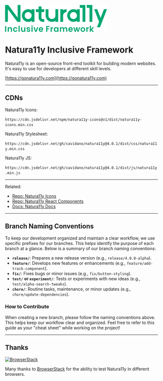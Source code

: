 <img src="./naturally-logo.svg" alt="Logo for Natura11y Inclusive Framework" />

# Natura11y Inclusive Framework

Natura11y is an open-source front-end toolkit for building modern websites. It's easy to use for developers at different skill levels.

[https://gonatura11y.com](https://gonatura11y.com)

---

## CDNs

Natura11y Icons:

`https://cdn.jsdelivr.net/npm/natura11y-icons@v1/dist/natura11y-icons.min.css`

Natura11y Stylesheet:

`https://cdn.jsdelivr.net/gh/cavidano/natura11y@4.0.1/dist/css/natura11y.min.css`

Natura11y JS:

`https://cdn.jsdelivr.net/gh/cavidano/natura11y@4.0.1/dist/js/natura11y.min.js`

---

Related:

- [Repo: Natura11y Icons](https://github.com/cavidano/natura11y-icons)
- [Repo: Natura11y React Components](https://github.com/cavidano/natura11y-react)
- [Docs: Natura11y Docs](https://gonatura11y.com)

---

## Branch Naming Conventions

To keep our development organized and maintain a clear workflow, we use specific prefixes for our branches. This helps identify the purpose of each branch at a glance. Below is a summary of our branch naming conventions:

- **`release/`**: Prepares a new release version (e.g., `release/4.0.0-alpha`).
- **`feature/`**: Develops new features or enhancements (e.g., `feature/add-track-component`).
- **`fix/`**: Fixes bugs or minor issues (e.g., `fix/button-styling`).
- **`test/` or `experiment/`**: Tests or experiments with new ideas (e.g., `test/alpha-search-tweaks`).
- **`chore/`**: Routine tasks, maintenance, or minor updates (e.g., `chore/update-dependencies`).

### How to Contribute

When creating a new branch, please follow the naming conventions above. This helps keep our workflow clear and organized. Feel free to refer to this guide as your "cheat sheet" while working on the project!

---

## Thanks

<a href="https://www.browserstack.com/">
  <img src="https://live.browserstack.com/images/opensource/browserstack-logo.svg" alt="BrowserStack" width="192" height="42">
</a>

Many thanks to [BrowserStack](https://www.browserstack.com/) for the ability to test Natura11y in different browsers.